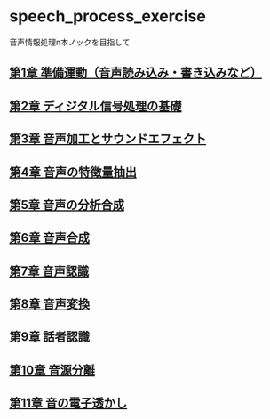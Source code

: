 # speech_process_exercise
音声情報処理n本ノックを目指して

## [第1章 準備運動（音声読み込み・書き込みなど）](https://github.com/tam17aki/speech_process_exercise/tree/master/WarmUp)
## [第2章 ディジタル信号処理の基礎](https://github.com/tam17aki/speech_process_exercise/tree/master/DigitalSignalProcessing)
## [第3章 音声加工とサウンドエフェクト](https://github.com/tam17aki/speech_process_exercise/tree/master/SoundEffect)
## [第4章 音声の特徴量抽出](https://github.com/tam17aki/speech_process_exercise/tree/master/SpeechAnalysis)
## [第5章 音声の分析合成](https://github.com/tam17aki/speech_process_exercise/tree/master/SpeechAnalysisSynthesis)
## [第6章 音声合成](https://github.com/tam17aki/speech_process_exercise/tree/master/SpeechSynthesis)
## [第7章 音声認識](https://github.com/tam17aki/speech_process_exercise/tree/master/SpeechRecognition)
## [第8章 音声変換](https://github.com/tam17aki/speech_process_exercise/tree/master/VoiceConversion)
## 第9章 話者認識
## [第10章 音源分離](https://github.com/tam17aki/speech_process_exercise/tree/master/AudioSourceSeparation)
## [第11章 音の電子透かし](https://github.com/tam17aki/speech_process_exercise/tree/master/AudioWatermark)

